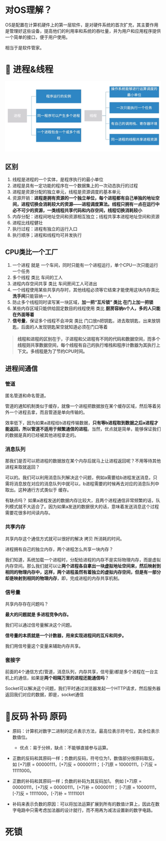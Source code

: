 # 对OS理解？

OS是配置在计算机硬件上的第一层软件，是对硬件系统的首次扩充，其主要作用是管理好这些设备，提高他们的利用率和系统的吞吐量，并为用户和应用程序提供一个简单的接口，便于用户使用。

相当于是软件管家。



# 🍅 进程&线程

 ![1649652076433](assets/1649652076433.png) 

## 区别

1.  线程是进程的一个实体，是程序执行的最小单位
2.  进程是具有一定功能的程序在一个数据集上的一次动态执行的过程 
3.  进程是资源分配的独立单元，线程是资源调度的基本单元
5.  资源开销：**进程是拥有资源的一个独立单位，每个进程都有自己单独的地址空间，进程切换会消耗较大的资源——进程调度算法。线程只拥有一点在运行中必不可少的资源，一类线程共享代码和内存空间，线程切换消耗较小**
6.  内存分配：进程间地址空间和资源相互独立；线程共享本进程地址空间和资源
7.   进程比线程健壮
8.  执行过程：进程有独立的运行入口
8.  执行顺序；进程和线程均可并发执行

## CPU类比一个工厂

1. 一个进程 就是 一个车间，同时只能有一个进程运行，单个CPU一次只能运行一个任务
2. 多个线程 类比 车间的工人
3. 进程内存空间共享 类比 车间房间工人可进出
4. 一个线程使用某些共享内存时，其他线程必须等它结束才能使用这块内存类比 **洗手间**只能容纳一人 
5. 防止多个线程同时读写某一块区域，**加一把“互斥锁” 类比 在门上加一把锁**
6. 某些内存区域只能供给固定数目的线程使用 类比 **厨房容纳n个人，多的人只能在外面等着**
7. **信号量**，保证多个线程不会冲突 类比 门口放n把钥匙，进去取钥匙，出来放钥匙，后面的人发现钥匙架空就知道必须在门口等着



> #### 线程和进程的区别在于，子进程和父进程有不同的代码和数据空间，而多个线程则共享数据空间，每个线程有自己的执行堆栈和程序计数器为其执行上下文。多线程是为了节约CPU时间。

## 进程间通信

### 管道

匿名管道和命名管道。

管道的通知机制类似于缓存，就像一个进程把数据放在某个缓存区域，然后等着另外一个进程去拿，而且管道是单向传输的。

效率低下，因为如果a进程给b进程传输数据，**只有等b进程取到数据之后a进程才能返回，所以管道不适用于频繁通信的进程**。当然，优点就是简单，能够保证我们的数据是真的已经被其他进程拿走的。

### 消息队列

那我们是否可以把进程的数据放在某个内存后就马上让进程返回呢？不用等待其他进程来取就返回？

可以的。我们可以利用消息队列解决这个问题，例如a需要给b进程发送消息，只需将消息放在对应的消息队列中就可以，b进程需要的时候再去对应的消息队列中取出。这种通行方式类似于 缓存。

有缺点吗？
如果a进程发送的数据内存比较大，且两个进程通信非常频繁的话，队列模式就不大适合了。因为如果a发送的数据很大的话，意味着发送消息这个过程需要花很多时间读内存。

### 共享内存

共享内存这个通信方式就可以很好的解决 拷贝 所消耗的时间。

进程拥有自己的独立内存，两个进程怎么共享一块内存？

我们知道，系统加载一个进程时，分配给进程的内存不是实际物理内存，而是虚拟内存空间。那么我们就可以让**两个进程各自拿出一块虚拟地址空间来，然后映射到相同的物理内存中，这样，两个进程虽然有着独立的虚拟内存空间，但是有一部分却是映射到相同的物理内存**，即，完成进程的内存共享机制。

### 信号量

共享内存存在问题吗？

**最大的问题就是  多进程竞争内存。**

我们可以通过信号量解决这个问题。

**信号量的本质就是一个计数器，用来实现进程间的互斥和同步。**

我们用信号量这个变量来辅助内存共享。

### 套接字

前面的4个通信方式(管道，消息队列，内存共享，信号量)都是多个进程在一台主机上的通信，如果是**两个相隔万里的进程还能通信吗**？

Socket可以解决这个问题，我们平时通过浏览器发起一个HTTP请求，然后服务器返回我们对应的数据，即是，socket通信

# 🍅反码 补码 原码

- 原码：计算机对数字二进制的定点表示方法，最高位表示符号位，其余位表示数值位。
  - 优点：易于分辨，缺点：不能够直接参与运算。

- 正数的反码和其原码一样；负数的反码，符号位为1，数值部分按原码取反。
  如 [+7]原 = 00000111，[+7]反 = 00000111； [-7]原 = 10000111，[-7]反 = 11111000。

- 正数的补码和其原码一样；负数的补码为其反码加1。
  例如 [+7]原 = 00000111，[+7]反 = 00000111，[+7]补 = 00000111；
  [-7]原 = 10000111，[-7]反 = 11111000，[-7]补 = 11111001

- 补码来表示负数的原因：可以将加法运算扩展到所有的数值计算上，因此在数字电路中只需考虑加法器的设计就行，而不用再为减法设置新的数字电路。



# 死锁

#  













